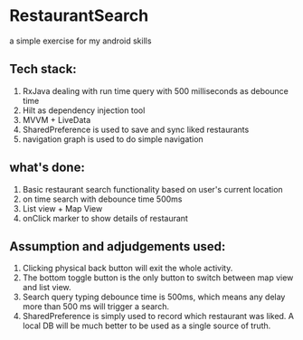 # RestaurantSearch
a simple exercise for my android skills

## Tech stack:
1. RxJava dealing with run time query with 500 milliseconds as debounce time
2. Hilt as dependency injection tool
3. MVVM + LiveData
4. SharedPreference is used to save and sync liked restaurants
5. navigation graph is used to do simple navigation

## what's done:
1. Basic restaurant search functionality based on user's current location
2. on time search with debounce time 500ms
3. List view + Map View
4. onClick marker to show details of restaurant

## Assumption and adjudgements used:
1. Clicking physical back button will exit the whole activity.
2. The bottom toggle button is the only button to switch between map view and list view.
3. Search query typing debounce time is 500ms, which means any delay more than 500 ms will trigger a search.
4. SharedPreference is simply used to record which restaurant was liked. A local DB will be much better to be used as a single source of truth.
